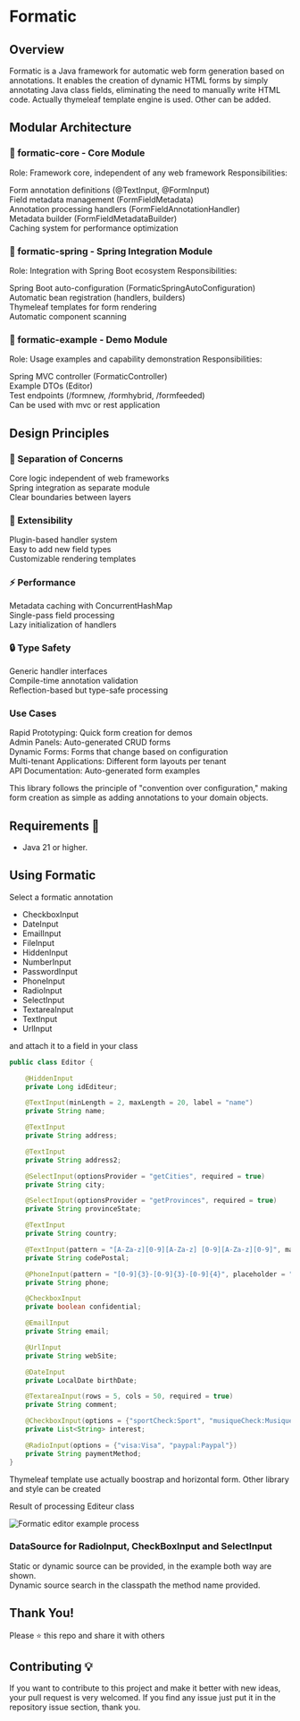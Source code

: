 # Formatic

## Overview
Formatic is a Java framework for automatic web form generation based on annotations. It enables the creation of dynamic HTML forms by simply annotating Java class fields, eliminating the need to manually write HTML code. Actually thymeleaf template engine is used. Other can be added.

## Modular Architecture
### 🎯 formatic-core - Core Module

Role: Framework core, independent of any web framework
Responsibilities:

Form annotation definitions (@TextInput, @FormInput)  
Field metadata management (FormFieldMetadata)  
Annotation processing handlers (FormFieldAnnotationHandler)  
Metadata builder (FormFieldMetadataBuilder)  
Caching system for performance optimization


### 🔧 formatic-spring - Spring Integration Module

Role: Integration with Spring Boot ecosystem
Responsibilities:

Spring Boot auto-configuration (FormaticSpringAutoConfiguration)  
Automatic bean registration (handlers, builders)  
Thymeleaf templates for form rendering  
Automatic component scanning



### 🎨 formatic-example - Demo Module

Role: Usage examples and capability demonstration
Responsibilities:

Spring MVC controller (FormaticController)  
Example DTOs (Editor)  
Test endpoints (/formnew, /formhybrid, /formfeeded)  
Can be used with mvc or rest application


## Design Principles
### 🎯 Separation of Concerns

Core logic independent of web frameworks  
Spring integration as separate module  
Clear boundaries between layers

### 🔧 Extensibility

Plugin-based handler system  
Easy to add new field types  
Customizable rendering templates

### ⚡ Performance

Metadata caching with ConcurrentHashMap  
Single-pass field processing   
Lazy initialization of handlers 

### 🔒 Type Safety

Generic handler interfaces  
Compile-time annotation validation  
Reflection-based but type-safe processing

### Use Cases

Rapid Prototyping: Quick form creation for demos  
Admin Panels: Auto-generated CRUD forms  
Dynamic Forms: Forms that change based on configuration  
Multi-tenant Applications: Different form layouts per tenant  
API Documentation: Auto-generated form examples  

This library follows the principle of "convention over configuration," making form creation as simple as adding annotations to your domain objects.

## Requirements 🔧
* Java 21 or higher.

## Using Formatic

Select a formatic annotation

- CheckboxInput  
- DateInput  
- EmailInput  
- FileInput  
- HiddenInput  
- NumberInput  
- PasswordInput  
- PhoneInput  
- RadioInput  
- SelectInput  
- TextareaInput  
- TextInput  
- UrlInput  

and attach it to a field in your class

```java
public class Editor {

    @HiddenInput
    private Long idEditeur;

    @TextInput(minLength = 2, maxLength = 20, label = "name")
    private String name;

    @TextInput
    private String address;

    @TextInput
    private String address2;

    @SelectInput(optionsProvider = "getCities", required = true)
    private String city;

    @SelectInput(optionsProvider = "getProvinces", required = true)
    private String provinceState;

    @TextInput
    private String country;

    @TextInput(pattern = "[A-Za-z][0-9][A-Za-z] [0-9][A-Za-z][0-9]", maxLength = 7, placeholder = "A1A 1A1", title = "Enter a valid Canadian postal code (e.g., A1A 1A1)")
    private String codePostal;

    @PhoneInput(pattern = "[0-9]{3}-[0-9]{3}-[0-9]{4}", placeholder = "514-272-2323")
    private String phone;

    @CheckboxInput
    private boolean confidential;

    @EmailInput
    private String email;

    @UrlInput
    private String webSite;

    @DateInput
    private LocalDate birthDate;

    @TextareaInput(rows = 5, cols = 50, required = true)
    private String comment;

    @CheckboxInput(options = {"sportCheck:Sport", "musiqueCheck:Musique", "lectureCheck:Lecture"})
    private List<String> interest;

    @RadioInput(options = {"visa:Visa", "paypal:Paypal"})
    private String paymentMethod;
}
```

Thymeleaf template use actually boostrap and horizontal form. Other library and style can be created

Result of processing Editeur class

![Formatic editor example process](https://github.com/marccollin/formatic/formatic_formnew.jpg)

### DataSource for RadioInput, CheckBoxInput and SelectInput

Static or dynamic source can be provided, in the example both way are shown.  
Dynamic source search in the classpath the method name provided.

## Thank You!
Please ⭐️ this repo and share it with others

## Contributing 💡
If you want to contribute to this project and make it better with new ideas, your pull request is very welcomed.
If you find any issue just put it in the repository issue section, thank you.
